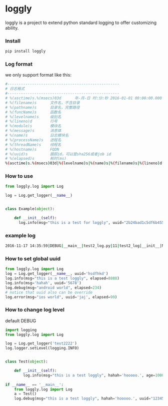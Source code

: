 # loggly
loggly is a project to extend python standard logging to offer customizing ability.

### Install
```bash
pip install loggly
```

### Log format  

we only support format like this:  
```bash
#--------------------------------------------------
# 日志格式
#--------------------------------------------------
# %(asctime)s.%(msecs)03d      年-月-日 时:分:秒 2016-01-01 00:00:00.000
# %(filename)s      文件名，不含目录
# %(pathname)s      目录名，完整路径
# %(funcName)s      函数名
# %(levelname)s     级别名
# %(lineno)d        行号
# %(module)s        模块名
# %(message)s       消息体
# %(name)s          日志模块名
# %(processName)s   进程名
# %(threadName)s    线程名
# %(hostname)s      FQDN
# %(uuid)s          跟踪id，可以是sha256或者job id
# %(elapsed)s       耗时(ms)
%(asctime)s.%(msecs)03d|%(levelname)s|%(name)s|%(filename)s|%(lineno)d|%(module)s|%(funcName)s|%(processName)s|%(threadName)s|%(message)s|%(hostname)s|%(uuid)s|%(elapsed)s
```

### How to use  
```python
from loggly.log import Log

log = Log.get_logger(__name__)


class Example(object):

    def __init__(self):
      log.info(msg="this is a test for loggly", uuid="2b24bad1c5df6b4551768fe09ae877b893fc35505847e80f119c395bca27", elapsed=256)
```

### example log
```bash
2016-11-17 14:35:59|DEBUG|__main__|test2_log.py|11|test2_log|__init__|MainProcess|MainThread|this is a test for loggly|localhost|2b24bad1c5df6b4551768fe09ae877b893fc35505847e80f119c395bca27|256
```

### How to set global uuid

```python
from loggly.log import Log
log = Log.get_logger(__name__, uuid='hsdfhkd')
log.info(msg="this is a test loggly", elapsed=8888)
log.info(msg='hahah', uuid='5678')
log.debug(msg="android world", elapsed=234)
# notice that uuid also can be override
log.error(msg="ios world", uuid='jaj', elapsed=99)
```


### How to change log level
  
default DEBUG

```python  
import logging
from loggly.log import Log

log = Log.get_logger('test2222')
log.logger.setLevel(logging.INFO)


class Test(object):

    def __init__(self):
        log.info(msg="this is a test loggly", hahah='hooooo.', age=10000, fake_key='not valid')
        
if __name__ == '__main__':
    from loggly.log import Log
    a = Test()
    log.debug(msg="this is a test loggly", hahah='hooooo.', uuid="1234567890")
```  
